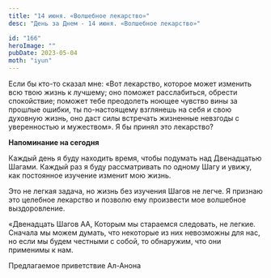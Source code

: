 ```yaml
---
title: "14 июня. «Волшебное лекарство»"
desc: "День за Днем - 14 июня. «Волшебное лекарство»"

id: "166"
heroImage: ""
pubDate: 2023-05-04
moth: "iyun"
---
```


Если бы кто-то сказал мне: «Вот лекарство, которое может изменить всю твою
жизнь к лучшему; оно поможет расслабиться, обрести спокойствие; поможет тебе
преодолеть ноющее чувство вины за прошлые ошибки, ты по-настоящему взглянешь
на себя и свою духовную жизнь, оно даст силы встречать жизненные невзгоды с
уверенностью и мужеством». Я бы принял это лекарство?

**Напоминание на сегодня**

Каждый день я буду находить время, чтобы подумать над Двенадцатью Шагами.
Каждый раз я буду рассматривать по одному Шагу и увижу, как постоянное
изучение изменит мою жизнь.

Это не легкая задача, но жизнь без изучения Шагов не легче. Я признаю это
целебное лекарство и позволю ему произвести мое волшебное выздоровление.

«Двенадцать Шагов АА, Которым мы стараемся следовать, не легкие. Сначала мы
можем думать, что некоторые из них невозможны для нас, но если мы будем
честными с собой, то обнаружим, что они применимы к нам.

Предлагаемое приветствие Ал-Анона
